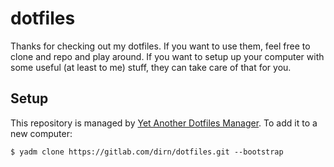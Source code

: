 # dotfiles

Thanks for checking out my dotfiles. If you want to use them, feel free to clone
and repo and play around. If you want to setup up your computer with some useful
(at least to me) stuff, they can take care of that for you.

## Setup

This repository is managed by [Yet Another Dotfiles Manager][yadm]. To add it to
a new computer:

    $ yadm clone https://gitlab.com/dirn/dotfiles.git --bootstrap

[yadm]: https://yadm.io
